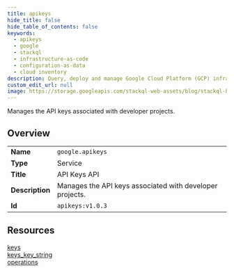 ```yaml
---
title: apikeys
hide_title: false
hide_table_of_contents: false
keywords:
  - apikeys
  - google
  - stackql
  - infrastructure-as-code
  - configuration-as-data
  - cloud inventory
description: Query, deploy and manage Google Cloud Platform (GCP) infrastructure and resources using SQL
custom_edit_url: null
image: https://storage.googleapis.com/stackql-web-assets/blog/stackql-blog-post-featured-image.png
---
```

Manages the API keys associated with developer projects.  
    

## Overview
<table><tbody>
<tr><td><b>Name</b></td><td><code>google.apikeys</code></td></tr>
<tr><td><b>Type</b></td><td>Service</td></tr>
<tr><td><b>Title</b></td><td>API Keys API</td></tr>
<tr><td><b>Description</b></td><td>Manages the API keys associated with developer projects.</td></tr>
<tr><td><b>Id</b></td><td><code>apikeys:v1.0.3</code></td></tr>
</tbody></table>

## Resources
<div class="row">
<div class="providerDocColumn">
<a href="/providers/google/apikeys/keys/">keys</a><br />
<a href="/providers/google/apikeys/keys_key_string/">keys_key_string</a><br />
</div>
<div class="providerDocColumn">
<a href="/providers/google/apikeys/operations/">operations</a><br />
</div>
</div>
